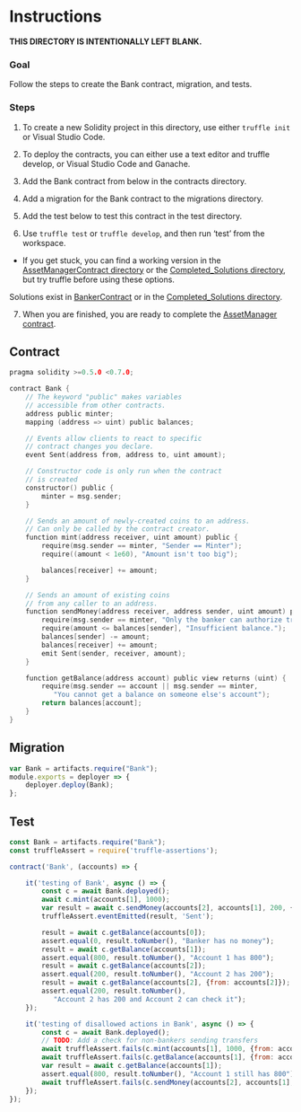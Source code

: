 # Instructions

**THIS DIRECTORY IS INTENTIONALLY LEFT BLANK.**

### Goal
Follow the steps to create the Bank contract, migration, and tests.

### Steps
1. To create a new Solidity
  project in this directory, use either `truffle init` or Visual Studio Code. 

2. To deploy the contracts, you can either use a text editor and truffle develop, or Visual Studio Code and Ganache.

3. Add the Bank contract from below in the contracts directory.

4. Add a migration for the Bank contract to the migrations directory.

5. Add the test below to test this contract in the test directory.

6. Use `truffle test` or `truffle develop`, and then run ‘test’ from the workspace.

  - If you get stuck, you can find a working version in the [AssetManagerContract directory](../AssetManagerContract) or the [Completed_Solutions directory](../../../Completed_Solutions), but try truffle before using these options.

Solutions exist in [BankerContract](../BankerContract/) or in the [Completed_Solutions directory](../../../Completed_Solutions).

7. When you are finished, you are ready to complete the [AssetManager contract](../AssetManagerContract/README.md).  
  
## Contract

``` c
pragma solidity >=0.5.0 <0.7.0;

contract Bank {
    // The keyword "public" makes variables
    // accessible from other contracts.
    address public minter;
    mapping (address => uint) public balances;

    // Events allow clients to react to specific
    // contract changes you declare.
    event Sent(address from, address to, uint amount);

    // Constructor code is only run when the contract
    // is created
    constructor() public {
        minter = msg.sender;
    }

    // Sends an amount of newly-created coins to an address.
    // Can only be called by the contract creator.
    function mint(address receiver, uint amount) public {
        require(msg.sender == minter, "Sender == Minter");
        require((amount < 1e60), "Amount isn't too big");

        balances[receiver] += amount;
    }

    // Sends an amount of existing coins
    // from any caller to an address.
    function sendMoney(address receiver, address sender, uint amount) public {
        require(msg.sender == minter, "Only the banker can authorize transfers");
        require(amount <= balances[sender], "Insufficient balance.");
        balances[sender] -= amount;
        balances[receiver] += amount;
        emit Sent(sender, receiver, amount);
    }

    function getBalance(address account) public view returns (uint) {
        require(msg.sender == account || msg.sender == minter,
           "You cannot get a balance on someone else's account");
        return balances[account];
    }
}
```

## Migration

``` javascript
var Bank = artifacts.require("Bank");
module.exports = deployer => {
    deployer.deploy(Bank);
};
```

## Test

``` javascript
const Bank = artifacts.require("Bank");
const truffleAssert = require('truffle-assertions');

contract('Bank', (accounts) => {

    it('testing of Bank', async () => {
        const c = await Bank.deployed();
        await c.mint(accounts[1], 1000);
        var result = await c.sendMoney(accounts[2], accounts[1], 200, {from: accounts[0]});
        truffleAssert.eventEmitted(result, 'Sent');

        result = await c.getBalance(accounts[0]);
        assert.equal(0, result.toNumber(), "Banker has no money");
        result = await c.getBalance(accounts[1]);
        assert.equal(800, result.toNumber(), "Account 1 has 800");
        result = await c.getBalance(accounts[2]);
        assert.equal(200, result.toNumber(), "Account 2 has 200");
        result = await c.getBalance(accounts[2], {from: accounts[2]});
        assert.equal(200, result.toNumber(),
           "Account 2 has 200 and Account 2 can check it");        
    });

    it('testing of disallowed actions in Bank', async () => {
        const c = await Bank.deployed();
        // TODO: Add a check for non-bankers sending transfers
        await truffleAssert.fails(c.mint(accounts[1], 1000, {from: accounts[1]}));
        await truffleAssert.fails(c.getBalance(accounts[1], {from: accounts[2]}));
        var result = await c.getBalance(accounts[1]);
        assert.equal(800, result.toNumber(), "Account 1 still has 800");
        await truffleAssert.fails(c.sendMoney(accounts[2], accounts[1], 1000, {from: accounts[0]}));
    });
});
```


